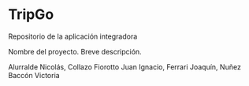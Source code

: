 # TripGo
Repositorio de la aplicación integradora

Nombre del proyecto.
Breve descripción.

Alurralde Nicolás, Collazo Fiorotto Juan Ignacio, Ferrari Joaquín, Nuñez Baccón Victoria


